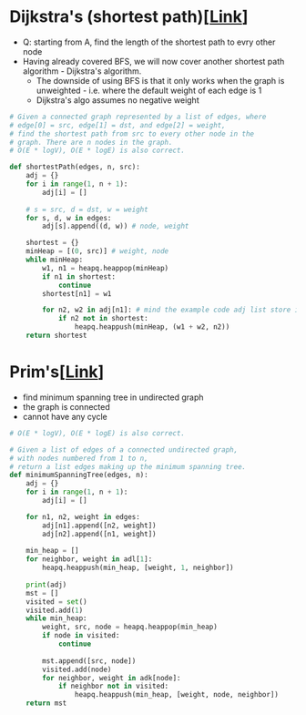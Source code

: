 # Dijkstra's (shortest path)[[Link](https://neetcode.io/courses/advanced-algorithms/14)]

- Q: starting from A, find the length of the shortest path to evry other node
- Having already covered BFS, we will now cover another shortest path algorithm - Dijkstra's algorithm. 
    - The downside of using BFS is that it only works when the graph is unweighted - i.e. where the default weight of each edge is 1
    - Dijkstra's algo assumes no negative weight

```python
# Given a connected graph represented by a list of edges, where
# edge[0] = src, edge[1] = dst, and edge[2] = weight,
# find the shortest path from src to every other node in the 
# graph. There are n nodes in the graph.
# O(E * logV), O(E * logE) is also correct.

def shortestPath(edges, n, src):
    adj = {}
    for i in range(1, n + 1):
        adj[i] = []
        
    # s = src, d = dst, w = weight
    for s, d, w in edges:
        adj[s].append((d, w)) # node, weight

    shortest = {}
    minHeap = [(0, src)] # weight, node
    while minHeap:
        w1, n1 = heapq.heappop(minHeap)
        if n1 in shortest:
            continue
        shortest[n1] = w1

        for n2, w2 in adj[n1]: # mind the example code adj list store in reverse of min heap
            if n2 not in shortest:
                heapq.heappush(minHeap, (w1 + w2, n2))
    return shortest
```

# Prim's[[Link](https://neetcode.io/courses/advanced-algorithms/15)]

- find minimum spanning tree in undirected graph
- the graph is connected
- cannot have any cycle

```python
# O(E * logV), O(E * logE) is also correct.

# Given a list of edges of a connected undirected graph,
# with nodes numbered from 1 to n,
# return a list edges making up the minimum spanning tree.
def minimumSpanningTree(edges, n):
    adj = {}
    for i in range(1, n + 1):
        adj[i] = []

    for n1, n2, weight in edges:
        adj[n1].append([n2, weight])
        adj[n2].append([n1, weight])
    
    min_heap = []
    for neighbor, weight in adl[1]:
        heapq.heappush(min_heap, [weight, 1, neighbor])
    
    print(adj)
    mst = []
    visited = set()
    visited.add(1)
    while min_heap:
        weight, src, node = heapq.heappop(min_heap)
        if node in visited:
            continue
        
        mst.append([src, node])
        visited.add(node)
        for neighbor, weight in adk[node]:
            if neighbor not in visited:
                heapq.heappush(min_heap, [weight, node, neighbor])
    return mst
```